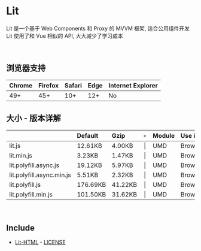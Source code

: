 # Lit
Lit 是一个基于 Web Components 和 Proxy 的 MVVM 框架, 适合公用组件开发<br>
Lit 使用了和 Vue 相似的 API, 大大减少了学习成本

<br>

## 浏览器支持

| Chrome | Firefox | Safari | Edge | Internet Explorer |
| :-     | :-      | :-     | :-   | :-                |
| 49+    | 45+     | 10+    | 12+  | No                |

## 大小 - 版本详解
|                           | Default | Gzip   | -   | Module | Use in | Description |
| :-                        | :-      | :-     | :-: | :-     | :-     | :-          |
| lit.js                    | 12.61KB | 4.00KB | \| | UMD | Browser | |
| lit.min.js                | 3.23KB | 1.47KB | \| | UMD | Browser | |
| lit.polyfill.async.js     | 19.12KB | 5.97KB | \| | UMD | Browser | |
| lit.polyfill.async.min.js | 5.51KB | 2.32KB | \| | UMD | Browser | |
| lit.polyfill.js           | 176.69KB | 41.22KB | \| | UMD | Browser | |
| lit.polyfill.min.js       | 101.50KB | 31.62KB | \| | UMD | Browser | |

<br>

## Include
  - [Lit-HTML](https://github.com/Polymer/lit-html) \- [LICENSE](https://github.com/Polymer/lit-html/blob/master/LICENSE)